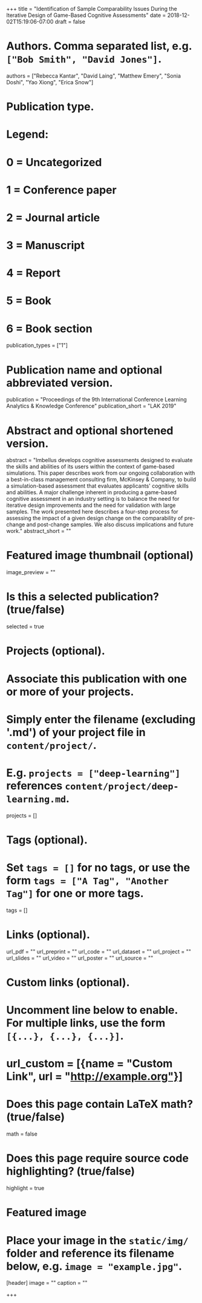+++
title = "Identification of Sample Comparability Issues During the Iterative Design of Game-Based Cognitive Assessments"
date = 2018-12-02T15:19:06-07:00
draft = false

# Authors. Comma separated list, e.g. `["Bob Smith", "David Jones"]`.
authors = ["Rebecca Kantar", "David Laing", "Matthew Emery", "Sonia Doshi", 
"Yao Xiong", "Erica Snow"]

# Publication type.
# Legend:
# 0 = Uncategorized
# 1 = Conference paper
# 2 = Journal article
# 3 = Manuscript
# 4 = Report
# 5 = Book
# 6 = Book section
publication_types = ["1"]

# Publication name and optional abbreviated version.
publication = "Proceedings of the 9th International Conference Learning Analytics & Knowledge Conference"
publication_short = "LAK 2019"

# Abstract and optional shortened version.
abstract = "Imbellus develops cognitive assessments designed to evaluate the skills and abilities of its users within the context of game-based simulations. This paper describes work from our ongoing collaboration with a best-in-class management consulting firm, McKinsey & Company, to build a simulation-based assessment that evaluates applicants' cognitive skills and abilities. A major challenge inherent in producing a game-based cognitive assessment in an industry setting is to balance the need for iterative design improvements and the need for validation with large samples. The work presented here describes a four-step process for assessing the impact of a given design change on the comparability of pre-change and post-change samples. We also discuss implications and future work."
abstract_short = ""

# Featured image thumbnail (optional)
image_preview = ""

# Is this a selected publication? (true/false)
selected = true

# Projects (optional).
#   Associate this publication with one or more of your projects.
#   Simply enter the filename (excluding '.md') of your project file in `content/project/`.
#   E.g. `projects = ["deep-learning"]` references `content/project/deep-learning.md`.
projects = []

# Tags (optional).
#   Set `tags = []` for no tags, or use the form `tags = ["A Tag", "Another Tag"]` for one or more tags.
tags = []

# Links (optional).
url_pdf = ""
url_preprint = ""
url_code = ""
url_dataset = ""
url_project = ""
url_slides = ""
url_video = ""
url_poster = ""
url_source = ""

# Custom links (optional).
#   Uncomment line below to enable. For multiple links, use the form `[{...}, {...}, {...}]`.
# url_custom = [{name = "Custom Link", url = "http://example.org"}]

# Does this page contain LaTeX math? (true/false)
math = false

# Does this page require source code highlighting? (true/false)
highlight = true

# Featured image
# Place your image in the `static/img/` folder and reference its filename below, e.g. `image = "example.jpg"`.
[header]
image = ""
caption = ""

+++
